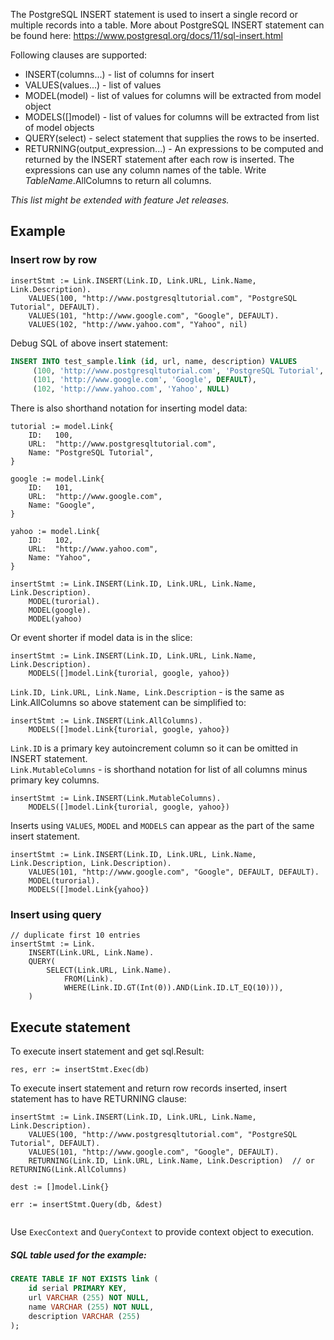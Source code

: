 

The PostgreSQL INSERT statement is used to insert a single record or multiple records 
into a table. More about PostgreSQL INSERT statement can be found here: https://www.postgresql.org/docs/11/sql-insert.html

Following clauses are supported:
- INSERT(columns...) - list of columns for insert
- VALUES(values...) - list of values 
- MODEL(model) - list of values for columns will be extracted from model object
- MODELS([]model)  - list of values for columns will be extracted from list of model objects
- QUERY(select) - select statement that supplies the rows to be inserted.
- RETURNING(output_expression...) - An expressions to be computed and returned by the INSERT statement after each row is inserted.
The expressions can use any column names of the table. Write _TableName_.AllColumns to return all columns.


_This list might be extended with feature Jet releases._ 


## Example
### Insert row by row

```
insertStmt := Link.INSERT(Link.ID, Link.URL, Link.Name, Link.Description).
    VALUES(100, "http://www.postgresqltutorial.com", "PostgreSQL Tutorial", DEFAULT).
    VALUES(101, "http://www.google.com", "Google", DEFAULT).
    VALUES(102, "http://www.yahoo.com", "Yahoo", nil)
```
Debug SQL of above insert statement:

```sql
INSERT INTO test_sample.link (id, url, name, description) VALUES
     (100, 'http://www.postgresqltutorial.com', 'PostgreSQL Tutorial', DEFAULT),
     (101, 'http://www.google.com', 'Google', DEFAULT),
     (102, 'http://www.yahoo.com', 'Yahoo', NULL)
```



There is also shorthand notation for inserting model data:
```
tutorial := model.Link{
    ID:   100,
    URL:  "http://www.postgresqltutorial.com",
    Name: "PostgreSQL Tutorial",
}

google := model.Link{
    ID:   101,
    URL:  "http://www.google.com",
    Name: "Google",
}

yahoo := model.Link{
    ID:   102,
    URL:  "http://www.yahoo.com",
    Name: "Yahoo",
}

insertStmt := Link.INSERT(Link.ID, Link.URL, Link.Name, Link.Description).
    MODEL(turorial).
    MODEL(google).
    MODEL(yahoo)
```
Or event shorter if model data is in the slice:
```
insertStmt := Link.INSERT(Link.ID, Link.URL, Link.Name, Link.Description).
    MODELS([]model.Link{turorial, google, yahoo})
```
`Link.ID, Link.URL, Link.Name, Link.Description` - is the same as Link.AllColumns 
so above statement can be simplified to:

```
insertStmt := Link.INSERT(Link.AllColumns).
    MODELS([]model.Link{turorial, google, yahoo})
```

`Link.ID` is a primary key autoincrement column so it can be omitted in INSERT statement.  
`Link.MutableColumns` - is shorthand notation for list of all columns minus primary key columns.

```
insertStmt := Link.INSERT(Link.MutableColumns).
    MODELS([]model.Link{turorial, google, yahoo})
```

Inserts using `VALUES`, `MODEL` and `MODELS` can appear as the part of the same insert statement.

```
insertStmt := Link.INSERT(Link.ID, Link.URL, Link.Name, Link.Description, Link.Description).
    VALUES(101, "http://www.google.com", "Google", DEFAULT, DEFAULT).
    MODEL(turorial).
    MODELS([]model.Link{yahoo})
``` 

### Insert using query
```
// duplicate first 10 entries
insertStmt := Link.
    INSERT(Link.URL, Link.Name).
    QUERY(
        SELECT(Link.URL, Link.Name).
            FROM(Link).
            WHERE(Link.ID.GT(Int(0)).AND(Link.ID.LT_EQ(10))),
    )
```

## Execute statement

To execute insert statement and get sql.Result:

```
res, err := insertStmt.Exec(db)
```

To execute insert statement and return row records inserted, insert statement has to have RETURNING clause:
```
insertStmt := Link.INSERT(Link.ID, Link.URL, Link.Name, Link.Description).
    VALUES(100, "http://www.postgresqltutorial.com", "PostgreSQL Tutorial", DEFAULT).
    VALUES(101, "http://www.google.com", "Google", DEFAULT).
    RETURNING(Link.ID, Link.URL, Link.Name, Link.Description)  // or RETURNING(Link.AllColumns)
    
dest := []model.Link{}

err := insertStmt.Query(db, &dest)
    
```

Use `ExecContext` and `QueryContext` to provide context object to execution.

##### SQL table used for the example:
```sql
CREATE TABLE IF NOT EXISTS link (
    id serial PRIMARY KEY,
    url VARCHAR (255) NOT NULL,
    name VARCHAR (255) NOT NULL,
    description VARCHAR (255)
);
```

